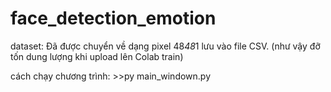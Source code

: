 # face_detection_emotion
dataset: Đã được chuyển về dạng pixel 48*48*1 lưu vào file CSV. (như vậy đỡ tốn dung lượng khi upload lên Colab train)

cách chạy chương trình: >>py main_windown.py

